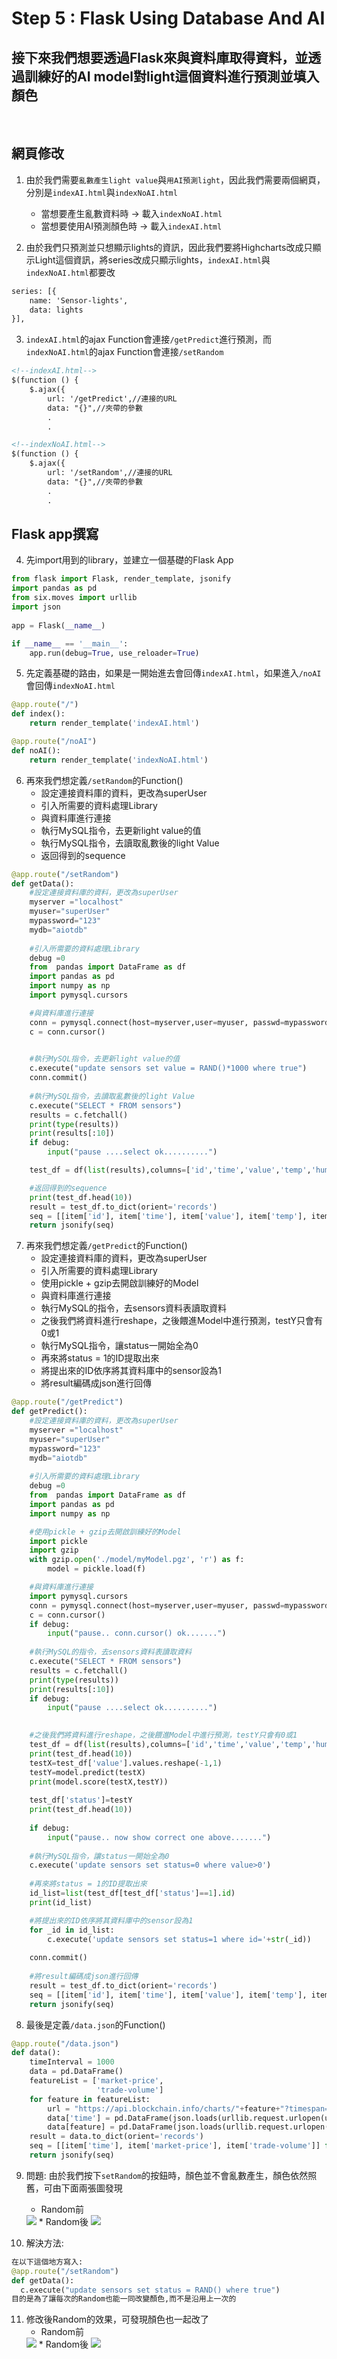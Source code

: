 # Step 5 : Flask Using Database And AI
## 接下來我們想要透過Flask來與資料庫取得資料，並透過訓練好的AI model對light這個資料進行預測並填入顏色
<br>

## 網頁修改

1. 由於我們需要```亂數產生light value```與```用AI預測light```，因此我們需要兩個網頁，分別是```indexAI.html```與```indexNoAI.html```
    * 當想要產生亂數資料時 -> 載入```indexNoAI.html```
    * 當想要使用AI預測顏色時 -> 載入```indexAI.html```

2. 由於我們只預測並只想顯示lights的資訊，因此我們要將Highcharts改成只顯示Light這個資訊，將series改成只顯示lights，```indexAI.html```與```indexNoAI.html```都要改
```html
series: [{
    name: 'Sensor-lights',
    data: lights
}],
```

3. ```indexAI.html```的ajax Function會連接```/getPredict```進行預測，而```indexNoAI.html```的ajax Function會連接```/setRandom```
```html
<!--indexAI.html-->
$(function () {
    $.ajax({									  
        url: '/getPredict',//連接的URL	  
        data: "{}",//夾帶的參數
        .
        .
```
```html
<!--indexNoAI.html-->
$(function () {
    $.ajax({									  
        url: '/setRandom',//連接的URL	  
        data: "{}",//夾帶的參數
        .
        .
```
## Flask app撰寫

4. 先import用到的library，並建立一個基礎的Flask App
```python
from flask import Flask, render_template, jsonify
import pandas as pd
from six.moves import urllib
import json
 
app = Flask(__name__)

if __name__ == '__main__':
    app.run(debug=True, use_reloader=True)
```

5. 先定義基礎的路由，如果是一開始進去會回傳```indexAI.html```，如果進入```/noAI```會回傳```indexNoAI.html```
```python
@app.route("/")
def index():
    return render_template('indexAI.html')

@app.route("/noAI")
def noAI():
    return render_template('indexNoAI.html')    
```

6. 再來我們想定義```/setRandom```的Function()
    * 設定連接資料庫的資料，更改為superUser
    * 引入所需要的資料處理Library
    * 與資料庫進行連接
    * 執行MySQL指令，去更新light value的值
    * 執行MySQL指令，去讀取亂數後的light Value
    * 返回得到的sequence
```python
@app.route("/setRandom")
def getData():
    #設定連接資料庫的資料，更改為superUser
    myserver ="localhost" 
    myuser="superUser"
    mypassword="123"
    mydb="aiotdb"
    
    #引入所需要的資料處理Library
    debug =0
    from  pandas import DataFrame as df
    import pandas as pd                   
    import numpy as np
    import pymysql.cursors

    #與資料庫進行連接
    conn = pymysql.connect(host=myserver,user=myuser, passwd=mypassword, db=mydb)
    c = conn.cursor()
 

    #執行MySQL指令，去更新light value的值
    c.execute("update sensors set value = RAND()*1000 where true")
    conn.commit()
    
    #執行MySQL指令，去讀取亂數後的light Value
    c.execute("SELECT * FROM sensors")
    results = c.fetchall()
    print(type(results))
    print(results[:10])
    if debug:
        input("pause ....select ok..........")

    test_df = df(list(results),columns=['id','time','value','temp','humi','status'])

    #返回得到的sequence
    print(test_df.head(10))
    result = test_df.to_dict(orient='records')
    seq = [[item['id'], item['time'], item['value'], item['temp'], item['humi'], item['status']] for item in result]
    return jsonify(seq)
```


7. 再來我們想定義```/getPredict```的Function()
    * 設定連接資料庫的資料，更改為superUser
    * 引入所需要的資料處理Library
    * 使用pickle + gzip去開啟訓練好的Model
    * 與資料庫進行連接
    * 執行MySQL的指令，去sensors資料表讀取資料
    * 之後我們將資料進行reshape，之後餵進Model中進行預測，testY只會有0或1
    * 執行MySQL指令，讓status一開始全為0
    * 再來將status = 1的ID提取出來
    * 將提出來的ID依序將其資料庫中的sensor設為1
    * 將result編碼成json進行回傳
```python
@app.route("/getPredict")
def getPredict():
    #設定連接資料庫的資料，更改為superUser
    myserver ="localhost"
    myuser="superUser"
    mypassword="123"
    mydb="aiotdb"
    
    #引入所需要的資料處理Library
    debug =0
    from  pandas import DataFrame as df
    import pandas as pd                     
    import numpy as np

    #使用pickle + gzip去開啟訓練好的Model
    import pickle
    import gzip
    with gzip.open('./model/myModel.pgz', 'r') as f:
        model = pickle.load(f)

    #與資料庫進行連接
    import pymysql.cursors
    conn = pymysql.connect(host=myserver,user=myuser, passwd=mypassword, db=mydb)
    c = conn.cursor()
    if debug:
        input("pause.. conn.cursor() ok.......")
    
    #執行MySQL的指令，去sensors資料表讀取資料
    c.execute("SELECT * FROM sensors")
    results = c.fetchall()
    print(type(results))
    print(results[:10])
    if debug:
        input("pause ....select ok..........")
    

    #之後我們將資料進行reshape，之後餵進Model中進行預測，testY只會有0或1
    test_df = df(list(results),columns=['id','time','value','temp','humi','status'])
    print(test_df.head(10))
    testX=test_df['value'].values.reshape(-1,1)
    testY=model.predict(testX)
    print(model.score(testX,testY))
    
    test_df['status']=testY
    print(test_df.head(10))
    
    if debug:
        input("pause.. now show correct one above.......")
    
    #執行MySQL指令，讓status一開始全為0
    c.execute('update sensors set status=0 where value>0')
    
    #再來將status = 1的ID提取出來
    id_list=list(test_df[test_df['status']==1].id)
    print(id_list)

    #將提出來的ID依序將其資料庫中的sensor設為1
    for _id in id_list:
        c.execute('update sensors set status=1 where id='+str(_id))
    
    conn.commit()
    
    #將result編碼成json進行回傳
    result = test_df.to_dict(orient='records')
    seq = [[item['id'], item['time'], item['value'], item['temp'], item['humi'], item['status']] for item in result]
    return jsonify(seq)
```


8. 最後是定義```/data.json```的Function()
```python
@app.route("/data.json")
def data():
    timeInterval = 1000
    data = pd.DataFrame()
    featureList = ['market-price', 
                   'trade-volume']
    for feature in featureList:
        url = "https://api.blockchain.info/charts/"+feature+"?timespan="+str(timeInterval)+"days&format=json"
        data['time'] = pd.DataFrame(json.loads(urllib.request.urlopen(url).read().decode('utf-8'))['values'])['x']*1000
        data[feature] = pd.DataFrame(json.loads(urllib.request.urlopen(url).read().decode('utf-8'))['values'])['y']
    result = data.to_dict(orient='records')
    seq = [[item['time'], item['market-price'], item['trade-volume']] for item in result]
    return jsonify(seq)
```

9. 問題: 由於我們按下```setRandom```的按鈕時，顏色並不會亂數產生，顏色依然照舊，可由下面兩張圖發現
    * Random前
    <img src="https://raw.githubusercontent.com/michael54856/AIOT_hw5/Step5-Flask-Using-Database-And-AI/Image/step5_1.png">
    * Random後
    <img src="https://raw.githubusercontent.com/michael54856/AIOT_hw5/Step5-Flask-Using-Database-And-AI/Image/step5_2.png">

10. 解決方法:
```python
在以下這個地方寫入:
@app.route("/setRandom")
def getData():
  c.execute("update sensors set status = RAND() where true")
目的是為了讓每次的Random也能一同改變顏色,而不是沿用上一次的
```

11. 修改後Random的效果，可發現顏色也一起改了
    * Random前
    <img src="https://raw.githubusercontent.com/michael54856/AIOT_hw5/Step5-Flask-Using-Database-And-AI/Image/step5_3.png">
    * Random後
    <img src="https://raw.githubusercontent.com/michael54856/AIOT_hw5/Step5-Flask-Using-Database-And-AI/Image/step5_4.png">

    
